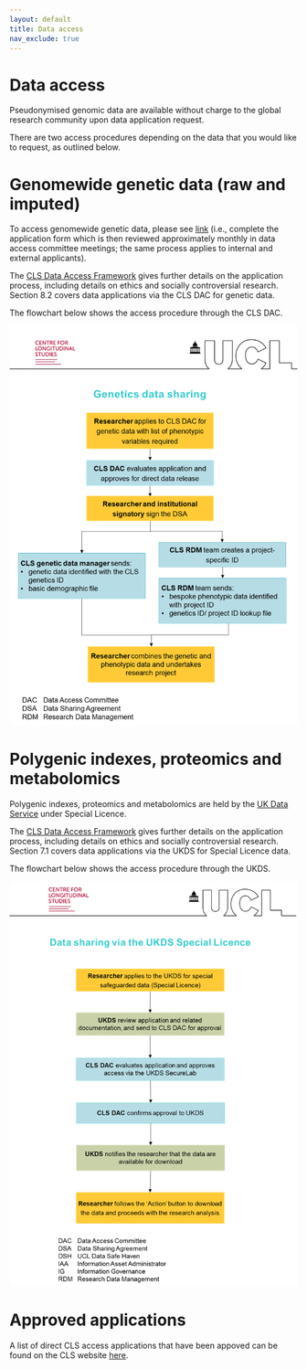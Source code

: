 ```yaml
---
layout: default
title: Data access
nav_exclude: true
---
```


# **Data access** 

Pseudonymised genomic data are available without charge to the global research community upon data application request. 

There are two access procedures depending on the data that you would like to request, as outlined below.

# **Genomewide genetic data (raw and imputed)** 
To access genomewide genetic data, please see <a href="https://cls.ucl.ac.uk/data-access-training/data-access/">link</a> (i.e., complete the application form which is then reviewed approximately monthly in data access committee meetings; the same process applies to internal and external applicants).

The <a href="https://cls.ucl.ac.uk/wp-content/uploads/2017/02/CLS_Data_Access_Framework.pdf">CLS Data Access Framework</a> gives further details on the application process, including details on ethics and socially controversial research. Section 8.2 covers data applications via the CLS DAC for genetic data. 

The flowchart below shows the access procedure through the CLS DAC.

![CLS DAC Access](genetics_flowchart.png)

# **Polygenic indexes, proteomics and metabolomics** 
Polygenic indexes, proteomics and metabolomics are held by the <a href="https://ukdataservice.ac.uk">UK Data Service</a> under Special Licence. 

The <a href="https://cls.ucl.ac.uk/wp-content/uploads/2017/02/CLS_Data_Access_Framework.pdf">CLS Data Access Framework</a> gives further details on the application process, including details on ethics and socially controversial research. Section 7.1 covers data applications via the UKDS for Special Licence  data. 

The flowchart below shows the access procedure through the UKDS.

![UKDS Access](ukds_special_licence_flowchart.png)


# **Approved applications** 
A list of direct CLS access applications that have been appoved can be found on the CLS website <a href="https://cls.ucl.ac.uk/wp-content/uploads/2017/02/dac_projects_register.pdf">here</a>.
